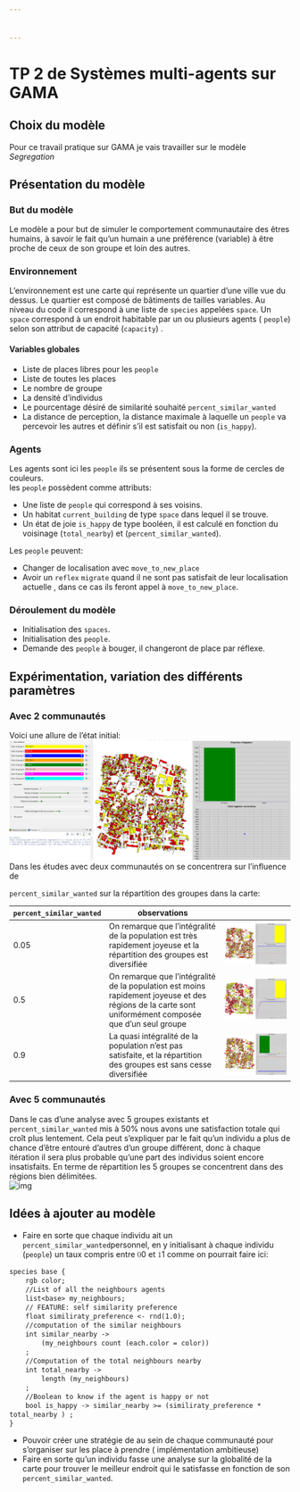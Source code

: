 ```yaml
---


---
```


<h1 id="tp-2-de-systèmes-multi-agents-sur-gama">TP 2 de Systèmes multi-agents sur GAMA</h1>
<h2 id="choix-du-modèle">Choix du modèle</h2>
<p>Pour ce travail pratique sur GAMA je vais travailler sur le modèle <em>Segregation</em></p>
<h2 id="présentation-du-modèle">Présentation du modèle</h2>
<h3 id="but-du-modèle">But du modèle</h3>
<p>Le modèle a pour but de simuler le comportement communautaire des êtres humains, à savoir le fait qu’un humain a une préférence (variable) à être proche de ceux de son groupe et loin des autres.</p>
<h3 id="environnement">Environnement</h3>
<p>L’environnement est une carte qui représente un quartier d’une ville vue du dessus. Le quartier est composé de bâtiments de tailles variables. Au niveau du code il correspond à une liste de <code>species</code> appelées <code>space</code>. Un <code>space</code> correspond à un endroit habitable par un ou plusieurs agents ( <code>people</code>) selon son attribut de capacité (<code>capacity</code>) .</p>
<h4 id="variables-globales">Variables globales</h4>
<ul>
<li>Liste de places libres pour les <code>people</code></li>
<li>Liste de toutes les places</li>
<li>Le nombre de groupe</li>
<li>La densité d’individus</li>
<li>Le pourcentage désiré de similarité souhaité <code>percent_similar_wanted</code></li>
<li>La distance de perception, la distance maximale à laquelle un <code>people</code> va percevoir les autres et définir s’il est satisfait ou non (<code>is_happy</code>).</li>
</ul>
<h3 id="agents">Agents</h3>
<p>Les agents sont ici les <code>people</code> ils se présentent sous la forme de cercles de couleurs.<br>
les <code>people</code> possèdent comme attributs:</p>
<ul>
<li>Une liste de <code>people</code> qui correspond à ses voisins.</li>
<li>Un habitat <code>current_building</code> de type <code>space</code> dans lequel il se trouve.</li>
<li>Un état de joie <code>is_happy</code> de type booléen, il est calculé en fonction du voisinage (<code>total_nearby</code>) et  (<code>percent_similar_wanted</code>).</li>
</ul>
<p>Les <code>people</code> peuvent:</p>
<ul>
<li>Changer de localisation avec <code>move_to_new_place</code></li>
<li>Avoir un <code>reflex</code>  <code>migrate</code> quand il ne sont pas satisfait de leur localisation actuelle , dans ce cas ils feront appel à <code>move_to_new_place</code>.</li>
</ul>
<h3 id="déroulement-du-modèle">Déroulement du modèle</h3>
<ul>
<li>Initialisation des <code>spaces</code>.</li>
<li>Initialisation des <code>people</code>.</li>
<li>Demande des <code>people</code> à bouger, il changeront de place par réflexe.</li>
</ul>
<h2 id="expérimentation-variation-des-différents-paramètres">Expérimentation, variation des différents paramètres</h2>
<h3 id="avec-2-communautés">Avec 2 communautés</h3>
<p>Voici une allure de l’état initial:<br>
<img src="https://github.com/Bast-94/TP-SYMUA/raw/main/TP2/images/initial_state.PNG" alt="img"><br>
Dans les études avec deux communautés on se concentrera sur l’influence de</p>
<p><code>percent_similar_wanted</code> sur la répartition des groupes dans la carte:</p>

<table>
<thead>
<tr>
<th><code>percent_similar_wanted</code></th>
<th>observations</th>
<th></th>
</tr>
</thead>
<tbody>
<tr>
<td>0.05</td>
<td>On remarque que l’intégralité de la population est très rapidement joyeuse et la répartition des groupes est diversifiée</td>
<td><img src="https://github.com/Bast-94/TP-SYMUA/raw/main/TP2/images/five.PNG" alt="img"></td>
</tr>
<tr>
<td>0.5</td>
<td>On remarque que l’intégralité de la population est moins rapidement joyeuse et des régions de la carte sont uniformément composée que d’un seul groupe</td>
<td><img src="https://github.com/Bast-94/TP-SYMUA/raw/main/TP2/images/fifty_percent.PNG" alt="img"></td>
</tr>
<tr>
<td>0.9</td>
<td>La quasi intégralité de la population n’est pas satisfaite, et la répartition des groupes est sans cesse diversifiée</td>
<td><img src="https://github.com/Bast-94/TP-SYMUA/raw/main/TP2/images/ninety.PNG" alt="img"></td>
</tr>
</tbody>
</table><h3 id="avec-5-communautés">Avec 5 communautés</h3>
<p>Dans le cas d’une analyse avec 5 groupes existants et <code>percent_similar_wanted</code> mis à 50% nous avons une satisfaction totale qui croît plus lentement. Cela peut s’expliquer par le fait qu’un individu a plus de chance d’être entouré d’autres d’un groupe différent, donc à chaque itération il sera plus probable qu’une part des individus soient encore insatisfaits. En terme de répartition les 5 groupes se concentrent dans des régions bien délimitées.<br>
<img src="%5B./images/fivegroups.PNG%5D(https://github.com/Bast-94/TP-SYMUA/raw/main/TP2/images/fivegroups.PNG)" alt="img"></p>
<h2 id="idées-à-ajouter-au-modèle">Idées à ajouter au modèle</h2>
<ul>
<li>Faire en sorte que chaque individu ait un <code>percent_similar_wanted</code>personnel, en y initialisant à chaque individu (<code>people</code>) un taux compris entre <span class="katex--inline"><span class="katex"><span class="katex-mathml"><math xmlns="http://www.w3.org/1998/Math/MathML"><semantics><mrow><mn>0</mn></mrow><annotation encoding="application/x-tex">0</annotation></semantics></math></span><span class="katex-html" aria-hidden="true"><span class="base"><span class="strut" style="height: 0.64444em; vertical-align: 0em;"></span><span class="mord">0</span></span></span></span></span> et <span class="katex--inline"><span class="katex"><span class="katex-mathml"><math xmlns="http://www.w3.org/1998/Math/MathML"><semantics><mrow><mn>1</mn></mrow><annotation encoding="application/x-tex">1</annotation></semantics></math></span><span class="katex-html" aria-hidden="true"><span class="base"><span class="strut" style="height: 0.64444em; vertical-align: 0em;"></span><span class="mord">1</span></span></span></span></span> comme on pourrait faire ici:</li>
</ul>
<pre class=" language-c"><code class="prism  language-c">species base <span class="token punctuation">{</span>
	rgb color<span class="token punctuation">;</span>
	<span class="token comment">//List of all the neighbours agents</span>
	list<span class="token operator">&lt;</span>base<span class="token operator">&gt;</span> my_neighbours<span class="token punctuation">;</span>
	<span class="token comment">// FEATURE: self similarity preference</span>
	<span class="token keyword">float</span> similiraty_preference <span class="token operator">&lt;</span><span class="token operator">-</span> <span class="token function">rnd</span><span class="token punctuation">(</span><span class="token number">1.0</span><span class="token punctuation">)</span><span class="token punctuation">;</span>
	<span class="token comment">//computation of the similar neighbours</span>
	<span class="token keyword">int</span> similar_nearby <span class="token operator">-&gt;</span> 
		<span class="token punctuation">(</span>my_neighbours <span class="token function">count</span> <span class="token punctuation">(</span>each<span class="token punctuation">.</span>color <span class="token operator">=</span> color<span class="token punctuation">)</span><span class="token punctuation">)</span>
	<span class="token punctuation">;</span>
	<span class="token comment">//Computation of the total neighbours nearby</span>
	<span class="token keyword">int</span> total_nearby <span class="token operator">-&gt;</span> 
		<span class="token function">length</span> <span class="token punctuation">(</span>my_neighbours<span class="token punctuation">)</span>
	<span class="token punctuation">;</span>
	<span class="token comment">//Boolean to know if the agent is happy or not</span>
	bool is_happy <span class="token operator">-&gt;</span> similar_nearby <span class="token operator">&gt;=</span> <span class="token punctuation">(</span>similiraty_preference <span class="token operator">*</span> total_nearby <span class="token punctuation">)</span> <span class="token punctuation">;</span>
<span class="token punctuation">}</span>
</code></pre>
<ul>
<li>Pouvoir créer une stratégie de au sein de chaque communauté pour s’organiser sur les place à prendre ( implémentation ambitieuse)</li>
<li>Faire en sorte qu’un individu fasse une analyse sur la globalité de la carte pour trouver le meilleur endroit qui le satisfasse en fonction de son <code>percent_similar_wanted</code>.</li>
</ul>


